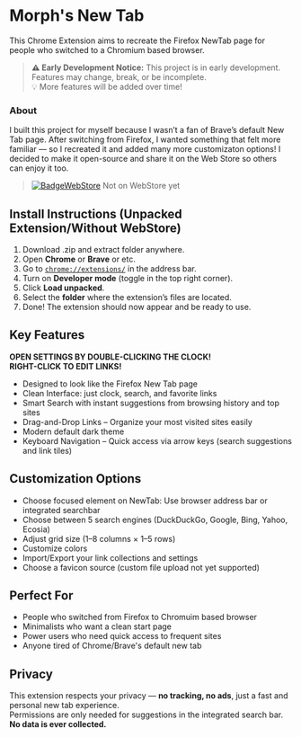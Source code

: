 # Morph's New Tab
This Chrome Extension aims to recreate the Firefox NewTab page for people who switched to a Chromium based browser.

> **⚠️ Early Development Notice:** This project is in early development. Features may change, break, or be incomplete.  
>💡 More features will be added over time!

### About
I built this project for myself because I wasn’t a fan of Brave’s default New Tab page.
After switching from Firefox, I wanted something that felt more familiar — so I recreated it and added many more customizaton options!
I decided to make it open-source and share it on the Web Store so others can enjoy it too.
<br>
>[![BadgeWebStore]][WebStore] Not on WebStore yet

## Install Instructions (Unpacked Extension/Without WebStore)

1. Download .zip and extract folder anywhere.
2. Open **Chrome** or **Brave** or etc.
3. Go to [`chrome://extensions/`](chrome://extensions/) in the address bar.
4. Turn on **Developer mode** (toggle in the top right corner).
5. Click **Load unpacked**.
6. Select the **folder** where the extension’s files are located.
7. Done! The extension should now appear and be ready to use. 

## Key Features

**OPEN SETTINGS BY DOUBLE-CLICKING THE CLOCK!**  
**RIGHT-CLICK TO EDIT LINKS!**
- Designed to look like the Firefox New Tab page
- Clean Interface: just clock, search, and favorite links
- Smart Search with instant suggestions from browsing history and top sites
- Drag-and-Drop Links – Organize your most visited sites easily
- Modern default dark theme
- Keyboard Navigation – Quick access via arrow keys (search suggestions and link tiles)

## Customization Options

- Choose focused element on NewTab: Use browser address bar or integrated searchbar
- Choose between 5 search engines (DuckDuckGo, Google, Bing, Yahoo, Ecosia)
- Adjust grid size (1–8 columns × 1–5 rows)
- Customize colors
- Import/Export your link collections and settings
- Choose a favicon source (custom file upload not yet supported)

## Perfect For

- People who switched from Firefox to Chromuim based browser
- Minimalists who want a clean start page
- Power users who need quick access to frequent sites
- Anyone tired of Chrome/Brave's default new tab

## Privacy

This extension respects your privacy — **no tracking, no ads**, just a fast and personal new tab experience.  
Permissions are only needed for suggestions in the integrated search bar.  
**No data is ever collected.**

[BadgeWebStore]: https://img.shields.io/badge/Get%20on-Chrome%20WebStore-239F42
[WebStore]: https://chromewebstore.google.com/
